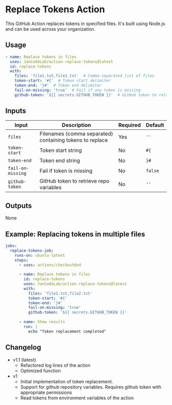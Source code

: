 # Replace Tokens Action

This GitHub Action replaces tokens in specified files. It's built using Node.js and can be used across your organization.

## Usage

```yaml
- name: Replace tokens in files
  uses: JanCodeLab/action-replace-tokens@latest
  id: replace-tokens
  with:
    files: 'file1.txt,file2.txt'  # Comma-separated list of files
    token-start: '#{'  # Token start delimiter
    token-end: '}#'  # Token end delimiter
    fail-on-missing: 'true'  # Fail if any token is missing
    github-token: '${{ secrets.GITHUB_TOKEN }}'  # GitHub token to retrieve repo variables
```

## Inputs

| Input | Description | Required | Default |
|-------|-------------|----------|---------|
| `files` | Filenames (comma separated) containing tokens to replace | Yes | `''` |
| `token-start` | Token start string | No | `#{` |
| `token-end` | Token end string | No | `}#` |
| `fail-on-missing` | Fail if token is missing | No | `false` |
| `github-token` | GitHub token to retrieve repo variables | No | `''` |

## Outputs

None

## Example: Replacing tokens in multiple files

```yaml
jobs:
  replace-tokens-job:
    runs-on: ubuntu-latest
    steps:
      - uses: actions/checkout@v4
      
      - name: Replace tokens in files
        id: replace-tokens
        uses: JanCodeLab/action-replace-tokens@latest
        with:
          files: 'file1.txt,file2.txt'
          token-start: '#{'
          token-end: '}#'
          fail-on-missing: 'true'
          github-token: '${{ secrets.GITHUB_TOKEN }}'
          
      - name: Show results
        run: |
          echo "Token replacement completed"
```

## Changelog
- v1.1 (latest)
  - Refactored log lines of the action
  - Optimized function
- v1
  - Initial implementation of token replacement.
  - Support for github repository variables. Requires github token with appropriate permissions
  - Read tokens from environment variables of the action